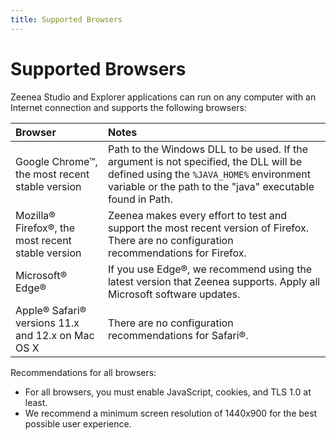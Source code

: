 ```yaml
---
title: Supported Browsers
---
```


# Supported Browsers
Zeenea Studio and Explorer applications can run on any computer with an Internet connection and supports the following browsers:

| Browser| Notes |
| :--- | :--- |
| Google Chrome™, the most recent stable version | Path to the Windows DLL to be used. If the argument is not specified, the DLL will be defined using the `%JAVA_HOME%` environment variable or the path to the "java" executable found in Path. | Google Chrome applies updates automatically; Zeenea makes every effort to test and support the most recent version. There are no configuration recommendations for Chrome. | 
| Mozilla® Firefox®, the most recent stable version | Zeenea makes every effort to test and support the most recent version of Firefox. There are no configuration recommendations for Firefox. |
| Microsoft® Edge® | If you use Edge®, we recommend using the latest version that Zeenea supports. Apply all Microsoft software updates. |
| Apple® Safari® versions 11.x and 12.x on Mac OS X | There are no configuration recommendations for Safari®. |

Recommendations for all browsers:

* For all browsers, you must enable JavaScript, cookies, and TLS 1.0 at least.
* We recommend a minimum screen resolution of 1440x900 for the best possible user experience.

 